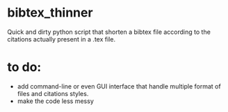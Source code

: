 # bibtex_thinner
Quick and dirty python script that shorten a bibtex file according to the citations actually present in a .tex file.

# to do:
- add command-line or even GUI interface that handle multiple format of files and citations styles.
- make the code less messy

